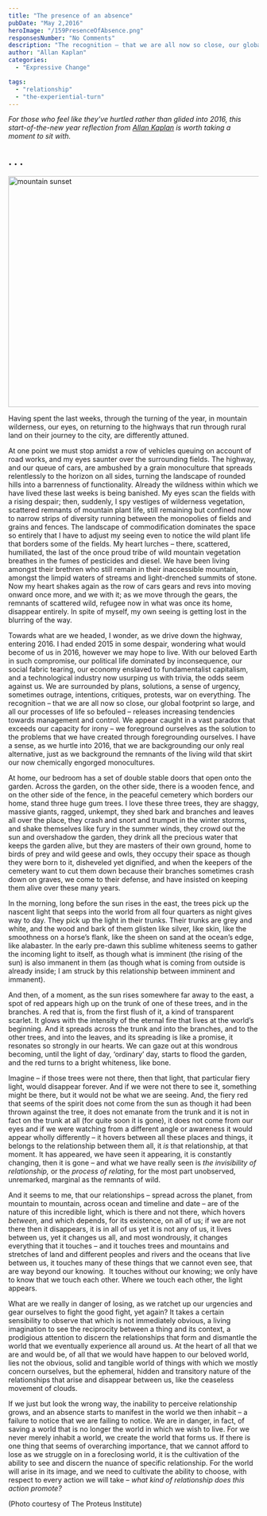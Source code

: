 ```yaml
---
title: "The presence of an absence"
pubDate: "May 2,2016"
heroImage: "/159PresenceOfAbsence.png"
responsesNumber: "No Comments"
description: "The recognition – that we are all now so close, our global footprint so large, and all our processes of life so befouled – releases increasing tendencies towards management and control. We appear caught in a vast paradox that exceeds our capacity for irony – we foreground ourselves as the solution to the problems that we have created through foregrounding ourselves."
author: "Allan Kaplan"
categories: 
  - "Expressive Change"

tags: 
  - "relationship"
  - "the-experiential-turn"
---
```


_For those who feel like they've hurtled rather than glided into 2016, this start-of-the-new year reflection from [Allan Kaplan](/allan-kaplan/) is worth taking a moment to sit with._

## . . .


<Image src="/unnamed-1.png" alt="mountain sunset" width="590" height="464">


Having spent the last weeks, through the turning of the year, in mountain wilderness, our eyes, on returning to the highways that run through rural land on their journey to the city, are differently attuned.

At one point we must stop amidst a row of vehicles queuing on account of road works, and my eyes saunter over the surrounding fields. The highway, and our queue of cars, are ambushed by a grain monoculture that spreads relentlessly to the horizon on all sides, turning the landscape of rounded hills into a barrenness of functionality. Already the wildness within which we have lived these last weeks is being banished. My eyes scan the fields with a rising despair; then, suddenly, I spy vestiges of wilderness vegetation, scattered remnants of mountain plant life, still remaining but confined now to narrow strips of diversity running between the monopolies of fields and grains and fences. The landscape of commodification dominates the space so entirely that I have to adjust my seeing even to notice the wild plant life that borders some of the fields. My heart lurches – there, scattered, humiliated, the last of the once proud tribe of wild mountain vegetation breathes in the fumes of pesticides and diesel. We have been living amongst their brethren who still remain in their inaccessible mountain, amongst the limpid waters of streams and light-drenched summits of stone. Now my heart shakes again as the row of cars gears and revs into moving onward once more, and we with it; as we move through the gears, the remnants of scattered wild, refugee now in what was once its home, disappear entirely. In spite of myself, my own seeing is getting lost in the blurring of the way.

Towards what are we headed, I wonder, as we drive down the highway, entering 2016. I had ended 2015 in some despair, wondering what would become of us in 2016, however we may hope to live. With our beloved Earth in such compromise, our political life dominated by inconsequence, our social fabric tearing, our economy enslaved to fundamentalist capitalism, and a technological industry now usurping us with trivia, the odds seem against us. We are surrounded by plans, solutions, a sense of urgency, sometimes outrage, intentions, critiques, protests, war on everything. The recognition – that we are all now so close, our global footprint so large, and all our processes of life so befouled – releases increasing tendencies towards management and control. We appear caught in a vast paradox that exceeds our capacity for irony – we foreground ourselves as the solution to the problems that we have created through foregrounding ourselves. I have a sense, as we hurtle into 2016, that we are backgrounding our only real alternative, just as we background the remnants of the living wild that skirt our now chemically engorged monocultures.

At home, our bedroom has a set of double stable doors that open onto the garden. Across the garden, on the other side, there is a wooden fence, and on the other side of the fence, in the peaceful cemetery which borders our home, stand three huge gum trees. I love these three trees, they are shaggy, massive giants, ragged, unkempt, they shed bark and branches and leaves all over the place, they crash and snort and trumpet in the winter storms, and shake themselves like fury in the summer winds, they crowd out the sun and overshadow the garden, they drink all the precious water that keeps the garden alive, but they are masters of their own ground, home to birds of prey and wild geese and owls, they occupy their space as though they were born to it, disheveled yet dignified, and when the keepers of the cemetery want to cut them down because their branches sometimes crash down on graves, we come to their defense, and have insisted on keeping them alive over these many years.

In the morning, long before the sun rises in the east, the trees pick up the nascent light that seeps into the world from all four quarters as night gives way to day. They pick up the light in their trunks. Their trunks are grey and white, and the wood and bark of them glisten like silver, like skin, like the smoothness on a horse’s flank, like the sheen on sand at the ocean’s edge, like alabaster. In the early pre-dawn this sublime whiteness seems to gather the incoming light to itself, as though what is imminent (the rising of the sun) is also immanent in them (as though what is coming from outside is already inside; I am struck by this relationship between imminent and immanent).

And then, of a moment, as the sun rises somewhere far away to the east, a spot of red appears high up on the trunk of one of these trees, and in the branches. A red that is, from the first flush of it, a kind of transparent scarlet. It glows with the intensity of the eternal fire that lives at the world’s beginning. And it spreads across the trunk and into the branches, and to the other trees, and into the leaves, and its spreading is like a promise, it resonates so strongly in our hearts. We can gaze out at this wondrous becoming, until the light of day, ‘ordinary’ day, starts to flood the garden, and the red turns to a bright whiteness, like bone.

Imagine – if those trees were not there, then that light, that particular fiery light, would disappear forever. And if we were not there to see it, something might be there, but it would not be what we are seeing. And, the fiery red that seems of the spirit does not come from the sun as though it had been thrown against the tree, it does not emanate from the trunk and it is not in fact on the trunk at all (for quite soon it is gone), it does not come from our eyes and if we were watching from a different angle or awareness it would appear wholly differently – it hovers between all these places and things, it belongs to the relationship between them all, it _is_ that relationship, at that moment. It has appeared, we have seen it appearing, it is constantly changing, then it is gone – and what we have really seen is _the invisibility of relationship,_ or the _process of relating_, for the most part unobserved, unremarked, marginal as the remnants of wild.

And it seems to me, that our relationships – spread across the planet, from mountain to mountain, across ocean and timeline and date – are of the nature of this incredible light, which is there and not there, which hovers _between,_ and which depends, for its existence, on all of us; if we are not there then it disappears, it is in all of us yet it is not any of us, it lives between us, yet it changes us all, and most wondrously, it changes everything that it touches – and it touches trees and mountains and stretches of land and different peoples and rivers and the oceans that live between us, it touches many of these things that we cannot even see, that are way beyond our knowing.  It touches without our knowing; we only have to know that we touch each other. Where we touch each other, the light appears.

What are we really in danger of losing, as we ratchet up our urgencies and gear ourselves to fight the good fight, yet again? It takes a certain sensibility to observe that which is not immediately obvious, a living imagination to see the reciprocity between a thing and its context, a prodigious attention to discern the relationships that form and dismantle the world that we eventually experience all around us. At the heart of all that we are and would be, of all that we would have happen to our beloved world, lies not the obvious, solid and tangible world of things with which we mostly concern ourselves, but the ephemeral, hidden and transitory nature of the relationships that arise and disappear between us, like the ceaseless movement of clouds.

If we just but look the wrong way, the inability to perceive relationship grows, and an absence starts to manifest in the world we then inhabit – a failure to notice that we are failing to notice. We are in danger, in fact, of saving a world that is no longer the world in which we wish to live. For we never merely inhabit a world, we create the world that forms us. If there is one thing that seems of overarching importance, that we cannot afford to lose as we struggle on in a foreclosing world, it is the cultivation of the ability to see and discern the nuance of specific relationship. For the world will arise in its image, and we need to cultivate the ability to choose, with respect to every action we will take – _what kind of relationship does this action promote?_


(Photo courtesy of The Proteus Institute)

